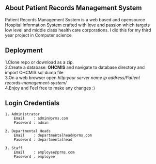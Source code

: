 
## About Patient Records Management System

Patient Records Management System is a web based and opensource Hospital Information System crafted with love and passion which targets low level and middle class health care corporations.
I did this for my third year project in Computer science

## Deployment
1.Clone repo or download as a zip.<br>
2.Create a database: <b>OHCMIS</b> and navigate to database directory and import OHCMIS.sql dump file <br>
3.On a web browser open <i>http:your server name ip address/Patient records-management-system/</i></br>
4.Enjoy and Feel free to make any changes :)

## Login Credentials
```
1. Administrator
    Email    : admin@prms.com
    Password : admin

2. Departmental Heads
    Email    : departmentalhead@prms.com
    Password : departmentalhead

3. Staff
    Email    : employee@prms.com
    Password : employee
```
